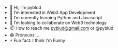 - 👋 Hi, I’m pyblud
- 👀 I’m interested in Web3 App Development
- 🌱 I’m currently learning Python and Javascript 
- 💞️ I’m looking to collaborate on Web3 technology
- 📫 How to reach me pyblud@gmail.com or @pyblud
- 😄 Pronouns: ...
- ⚡ Fun fact: I think I'm Funny

<!---
pyblud/pyblud is a ✨ special ✨ repository because its `README.md` (this file) appears on your GitHub profile.
You can click the Preview link to take a look at your changes.
--->
